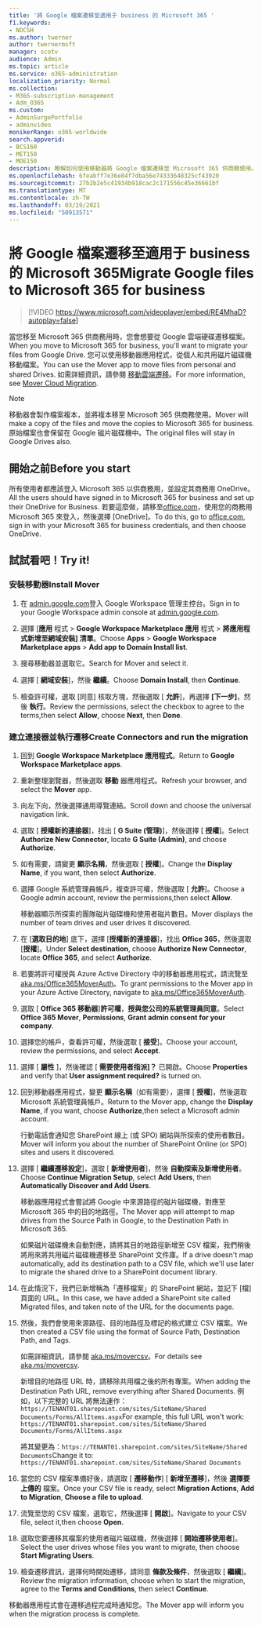```yaml
---
title: '將 Google 檔案遷移至適用于 business 的 Microsoft 365 '
f1.keywords:
- NOCSH
ms.author: twerner
author: twernermsft
manager: scotv
audience: Admin
ms.topic: article
ms.service: o365-administration
localization_priority: Normal
ms.collection:
- M365-subscription-management
- Adm_O365
ms.custom:
- AdminSurgePortfolio
- adminvideo
monikerRange: o365-worldwide
search.appverid:
- BCS160
- MET150
- MOE150
description: 瞭解如何使用移動器將 Google 檔案遷移至 Microsoft 365 供商務使用。
ms.openlocfilehash: 6feabff7e36e84f7dba56e74333648325cf43920
ms.sourcegitcommit: 27b2b2e5c41934b918cac2c171556c45e36661bf
ms.translationtype: MT
ms.contentlocale: zh-TW
ms.lasthandoff: 03/19/2021
ms.locfileid: "50913571"
---
```

# <a name="migrate-google-files-to-microsoft-365-for-business"></a><span data-ttu-id="f714c-103">將 Google 檔案遷移至適用于 business 的 Microsoft 365</span><span class="sxs-lookup"><span data-stu-id="f714c-103">Migrate Google files to Microsoft 365 for business</span></span> 

> [!VIDEO https://www.microsoft.com/videoplayer/embed/RE4MhaD?autoplay=false]

<span data-ttu-id="f714c-104">當您移至 Microsoft 365 供商務用時，您會想要從 Google 雲端硬碟遷移檔案。</span><span class="sxs-lookup"><span data-stu-id="f714c-104">When you move to Microsoft 365 for business, you'll want to migrate your files from Google Drive.</span></span> <span data-ttu-id="f714c-105">您可以使用移動器應用程式，從個人和共用磁片磁碟機移動檔案。</span><span class="sxs-lookup"><span data-stu-id="f714c-105">You can use the Mover app to move files from personal and shared Drives.</span></span> <span data-ttu-id="f714c-106">如需詳細資訊，請參閱 [移動雲端遷移](/sharepointmigration/mover-plan-migration)。</span><span class="sxs-lookup"><span data-stu-id="f714c-106">For more information, see [Mover Cloud Migration](/sharepointmigration/mover-plan-migration).</span></span>

> [!NOTE]
> <span data-ttu-id="f714c-107">移動器會製作檔案複本，並將複本移至 Microsoft 365 供商務使用。</span><span class="sxs-lookup"><span data-stu-id="f714c-107">Mover will make a copy of the files and move the copies to Microsoft 365 for business.</span></span> <span data-ttu-id="f714c-108">原始檔案也會保留在 Google 磁片磁碟機中。</span><span class="sxs-lookup"><span data-stu-id="f714c-108">The original files will stay in Google Drives also.</span></span>

## <a name="before-you-start"></a><span data-ttu-id="f714c-109">開始之前</span><span class="sxs-lookup"><span data-stu-id="f714c-109">Before you start</span></span>

<span data-ttu-id="f714c-110">所有使用者都應該登入 Microsoft 365 以供商務用，並設定其商務用 OneDrive。</span><span class="sxs-lookup"><span data-stu-id="f714c-110">All the users should have signed in to Microsoft 365 for business and set up their OneDrive for Business.</span></span> <span data-ttu-id="f714c-111">若要這麼做，請移至[office.com](https://office.com)，使用您的商務用 Microsoft 365 來登入，然後選擇 [OneDrive]。</span><span class="sxs-lookup"><span data-stu-id="f714c-111">To do this, go to [office.com](https://office.com), sign in with your Microsoft 365 for business credentials, and then choose OneDrive.</span></span>

## <a name="try-it"></a><span data-ttu-id="f714c-112">試試看吧！</span><span class="sxs-lookup"><span data-stu-id="f714c-112">Try it!</span></span>

### <a name="install-mover"></a><span data-ttu-id="f714c-113">安裝移動器</span><span class="sxs-lookup"><span data-stu-id="f714c-113">Install Mover</span></span>

1. <span data-ttu-id="f714c-114">在 [admin.google.com](https://admin.google.com)登入 Google Workspace 管理主控台。</span><span class="sxs-lookup"><span data-stu-id="f714c-114">Sign in to your Google Workspace admin console at [admin.google.com](https://admin.google.com).</span></span>

1. <span data-ttu-id="f714c-115">選擇 [**應用** 程式  >  **Google Workspace Marketplace 應用** 程式  >  **將應用程式新增至網域安裝] 清單**。</span><span class="sxs-lookup"><span data-stu-id="f714c-115">Choose **Apps** > **Google Workspace Marketplace apps** > **Add app to Domain Install list**.</span></span>

1. <span data-ttu-id="f714c-116">搜尋移動器並選取它。</span><span class="sxs-lookup"><span data-stu-id="f714c-116">Search for Mover and select it.</span></span>

1. <span data-ttu-id="f714c-117">選擇 [ **網域安裝**]，然後 **繼續**。</span><span class="sxs-lookup"><span data-stu-id="f714c-117">Choose **Domain Install**, then **Continue**.</span></span>

1. <span data-ttu-id="f714c-118">檢查許可權，選取 [同意] 核取方塊，然後選取 [ **允許**]，再選擇 **[下一步]**，然後 **執行**。</span><span class="sxs-lookup"><span data-stu-id="f714c-118">Review the permissions, select the checkbox to agree to the terms,then select **Allow**, choose **Next**, then **Done**.</span></span>

### <a name="create-connectors-and-run-the-migration"></a><span data-ttu-id="f714c-119">建立連接器並執行遷移</span><span class="sxs-lookup"><span data-stu-id="f714c-119">Create Connectors and run the migration</span></span>

1. <span data-ttu-id="f714c-120">回到 **Google Workspace Marketplace 應用程式**。</span><span class="sxs-lookup"><span data-stu-id="f714c-120">Return to **Google Workspace Marketplace apps**.</span></span>
1. <span data-ttu-id="f714c-121">重新整理瀏覽器，然後選取 **移動** 器應用程式。</span><span class="sxs-lookup"><span data-stu-id="f714c-121">Refresh your browser, and select the **Mover** app.</span></span>
1. <span data-ttu-id="f714c-122">向左下向，然後選擇通用導覽連結。</span><span class="sxs-lookup"><span data-stu-id="f714c-122">Scroll down and choose the universal navigation link.</span></span>
1. <span data-ttu-id="f714c-123">選取 [ **授權新的連接器**]，找出 [ **G Suite (管理)**]，然後選擇 [ **授權**]。</span><span class="sxs-lookup"><span data-stu-id="f714c-123">Select **Authorize New Connector**, locate **G Suite (Admin)**, and choose **Authorize**.</span></span>
1. <span data-ttu-id="f714c-124">如有需要，請變更 **顯示名稱**，然後選取 [ **授權**]。</span><span class="sxs-lookup"><span data-stu-id="f714c-124">Change the **Display Name**, if you want, then select **Authorize**.</span></span>
1. <span data-ttu-id="f714c-125">選擇 Google 系統管理員帳戶，複查許可權，然後選取 [ **允許**]。</span><span class="sxs-lookup"><span data-stu-id="f714c-125">Choose a Google admin account, review the permissions,then select **Allow**.</span></span>

    <span data-ttu-id="f714c-126">移動器顯示所探索的團隊磁片磁碟機和使用者磁片數目。</span><span class="sxs-lookup"><span data-stu-id="f714c-126">Mover displays the number of team drives and user drives it discovered.</span></span> 

1. <span data-ttu-id="f714c-127">在 [**選取目的地**] 底下，選擇 [**授權新的連接器**]，找出 **Office 365**，然後選取 [**授權**]。</span><span class="sxs-lookup"><span data-stu-id="f714c-127">Under **Select destination**, choose **Authorize New Connector**, locate **Office 365**, and select **Authorize**.</span></span>
1. <span data-ttu-id="f714c-128">若要將許可權授與 Azure Active Directory 中的移動器應用程式，請流覽至[aka.ms/Office365MoverAuth](https://aka.ms/Office365MoverAuth)。</span><span class="sxs-lookup"><span data-stu-id="f714c-128">To grant permissions to the Mover app in your Azure Active Directory, navigate to [aka.ms/Office365MoverAuth](https://aka.ms/Office365MoverAuth).</span></span>
1. <span data-ttu-id="f714c-129">選取 [ **Office 365 移動器**]**許可權**，**授與您公司的系統管理員同意**。</span><span class="sxs-lookup"><span data-stu-id="f714c-129">Select **Office 365 Mover**, **Permissions**, **Grant admin consent for your company**.</span></span>
1. <span data-ttu-id="f714c-130">選擇您的帳戶，查看許可權，然後選取 [ **接受**]。</span><span class="sxs-lookup"><span data-stu-id="f714c-130">Choose your account, review the permissions, and select **Accept**.</span></span>
1. <span data-ttu-id="f714c-131">選擇 [ **屬性** ]，然後確認 [ **需要使用者指派]？** 已開啟。</span><span class="sxs-lookup"><span data-stu-id="f714c-131">Choose **Properties** and verify that **User assignment required?** is turned on.</span></span>
1. <span data-ttu-id="f714c-132">回到移動器應用程式，變更 **顯示名稱**（如有需要），選擇 [ **授權**]，然後選取 Microsoft 系統管理員帳戶。</span><span class="sxs-lookup"><span data-stu-id="f714c-132">Return to the Mover app, change the **Display Name**, if you want, choose **Authorize**,then select a Microsoft admin account.</span></span>

    <span data-ttu-id="f714c-133">行動電話會通知您 SharePoint 線上 (或 SPO) 網站與所探索的使用者數目。</span><span class="sxs-lookup"><span data-stu-id="f714c-133">Mover will inform you about the number of SharePoint Online (or SPO) sites and users it discovered.</span></span>
1. <span data-ttu-id="f714c-134">選擇 [ **繼續遷移設定**]，選取 [ **新增使用者**]，然後 **自動探索及新增使用者**。</span><span class="sxs-lookup"><span data-stu-id="f714c-134">Choose **Continue Migration Setup**, select **Add Users**, then **Automatically Discover and Add Users**.</span></span>

    <span data-ttu-id="f714c-135">移動器應用程式會嘗試將 Google 中來源路徑的磁片磁碟機，對應至 Microsoft 365 中的目的地路徑。</span><span class="sxs-lookup"><span data-stu-id="f714c-135">The Mover app will attempt to map drives from the Source Path in Google, to the Destination Path in Microsoft 365.</span></span> 

    <span data-ttu-id="f714c-136">如果磁片磁碟機未自動對應，請將其目的地路徑新增至 CSV 檔案，我們稍後將用來將共用磁片磁碟機遷移至 SharePoint 文件庫。</span><span class="sxs-lookup"><span data-stu-id="f714c-136">If a drive doesn't map automatically, add its destination path to a CSV file, which we'll use later to migrate the shared drive to a SharePoint document library.</span></span> 

1. <span data-ttu-id="f714c-137">在此情況下，我們已新增稱為「遷移檔案」的 SharePoint 網站，並記下 [檔] 頁面的 URL。</span><span class="sxs-lookup"><span data-stu-id="f714c-137">In this case, we have added a SharePoint site called Migrated files, and taken note of the URL for the documents page.</span></span> 
1. <span data-ttu-id="f714c-138">然後，我們會使用來源路徑、目的地路徑及標記的格式建立 CSV 檔案。</span><span class="sxs-lookup"><span data-stu-id="f714c-138">We then created a CSV file using the format of Source Path, Destination Path, and Tags.</span></span> 

    <span data-ttu-id="f714c-139">如需詳細資訊，請參閱 [aka.ms/movercsv](/sharepointmigration/mover-create-migration-csv)。</span><span class="sxs-lookup"><span data-stu-id="f714c-139">For details see [aka.ms/movercsv](/sharepointmigration/mover-create-migration-csv).</span></span>

    <span data-ttu-id="f714c-140">新增目的地路徑 URL 時，請移除共用檔之後的所有專案。</span><span class="sxs-lookup"><span data-stu-id="f714c-140">When adding the Destination Path URL, remove everything after Shared Documents.</span></span> <span data-ttu-id="f714c-141">例如，以下完整的 URL 將無法運作：`https://TENANT01.sharepoint.com/sites/SiteName/Shared Documents/Forms/AllItems.aspx`</span><span class="sxs-lookup"><span data-stu-id="f714c-141">For example, this full URL won't work: `https://TENANT01.sharepoint.com/sites/SiteName/Shared Documents/Forms/AllItems.aspx`</span></span>

    <span data-ttu-id="f714c-142">將其變更為：`https://TENANT01.sharepoint.com/sites/SiteName/Shared Documents`</span><span class="sxs-lookup"><span data-stu-id="f714c-142">Change it to: `https://TENANT01.sharepoint.com/sites/SiteName/Shared Documents`</span></span>

1. <span data-ttu-id="f714c-143">當您的 CSV 檔案準備好後，請選取 [ **遷移動作**] [ **新增至遷移**]，然後 **選擇要上傳的** 檔案。</span><span class="sxs-lookup"><span data-stu-id="f714c-143">Once your CSV file is ready, select **Migration Actions**, **Add to Migration**, **Choose a file to upload**.</span></span>
1. <span data-ttu-id="f714c-144">流覽至您的 CSV 檔案，選取它，然後選擇 [ **開啟**]。</span><span class="sxs-lookup"><span data-stu-id="f714c-144">Navigate to your CSV file, select it,then choose **Open**.</span></span>
1. <span data-ttu-id="f714c-145">選取您要遷移其檔案的使用者磁片磁碟機，然後選擇 [ **開始遷移使用者**]。</span><span class="sxs-lookup"><span data-stu-id="f714c-145">Select the user drives whose files you want to migrate, then choose **Start Migrating Users**.</span></span>
1. <span data-ttu-id="f714c-146">檢查遷移資訊，選擇何時開始遷移，請同意 **條款及條件**，然後選取 [ **繼續**]。</span><span class="sxs-lookup"><span data-stu-id="f714c-146">Review the migration information, choose when to start the migration, agree to the **Terms and Conditions**, then select **Continue**.</span></span>

<span data-ttu-id="f714c-147">移動器應用程式會在遷移過程完成時通知您。</span><span class="sxs-lookup"><span data-stu-id="f714c-147">The Mover app will inform you when the migration process is complete.</span></span>